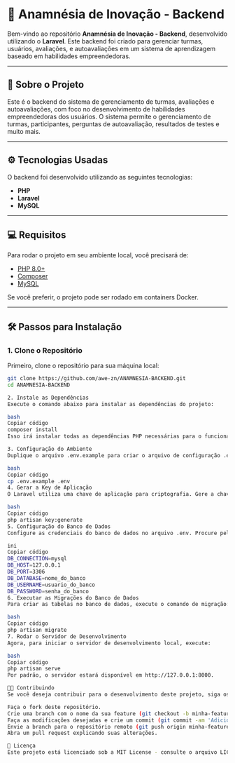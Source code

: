 # 🚀 **Anamnésia de Inovação - Backend**

Bem-vindo ao repositório **Anamnésia de Inovação - Backend**, desenvolvido utilizando o **Laravel**. Este backend foi criado para gerenciar turmas, usuários, avaliações, e autoavaliações em um sistema de aprendizagem baseado em habilidades empreendedoras.

---

## 📝 **Sobre o Projeto**

Este é o backend do sistema de gerenciamento de turmas, avaliações e autoavaliações, com foco no desenvolvimento de habilidades empreendedoras dos usuários. O sistema permite o gerenciamento de turmas, participantes, perguntas de autoavaliação, resultados de testes e muito mais.

---

## ⚙️ **Tecnologias Usadas**

O backend foi desenvolvido utilizando as seguintes tecnologias:

- **PHP** 
- **Laravel** 
- **MySQL** 

---

## 💻 **Requisitos**

Para rodar o projeto em seu ambiente local, você precisará de:

- [PHP 8.0+](https://www.php.net/)
- [Composer](https://getcomposer.org/)
- [MySQL](https://www.mysql.com/)

Se você preferir, o projeto pode ser rodado em containers Docker.

---

## 🛠️ **Passos para Instalação**

### 1. **Clone o Repositório**

Primeiro, clone o repositório para sua máquina local:

```bash
git clone https://github.com/awe-zn/ANAMNESIA-BACKEND.git
cd ANAMNESIA-BACKEND

2. Instale as Dependências
Execute o comando abaixo para instalar as dependências do projeto:

bash
Copiar código
composer install
Isso irá instalar todas as dependências PHP necessárias para o funcionamento do backend.

3. Configuração do Ambiente
Duplique o arquivo .env.example para criar o arquivo de configuração .env:

bash
Copiar código
cp .env.example .env
4. Gerar a Key de Aplicação
O Laravel utiliza uma chave de aplicação para criptografia. Gere a chave utilizando o comando:

bash
Copiar código
php artisan key:generate
5. Configuração do Banco de Dados
Configure as credenciais do banco de dados no arquivo .env. Procure pelas variáveis de configuração do banco de dados e defina conforme necessário:

ini
Copiar código
DB_CONNECTION=mysql
DB_HOST=127.0.0.1
DB_PORT=3306
DB_DATABASE=nome_do_banco
DB_USERNAME=usuario_do_banco
DB_PASSWORD=senha_do_banco
6. Executar as Migrações do Banco de Dados
Para criar as tabelas no banco de dados, execute o comando de migração:

bash
Copiar código
php artisan migrate
7. Rodar o Servidor de Desenvolvimento
Agora, para iniciar o servidor de desenvolvimento local, execute:

bash
Copiar código
php artisan serve
Por padrão, o servidor estará disponível em http://127.0.0.1:8000.

👨‍💻 Contribuindo
Se você deseja contribuir para o desenvolvimento deste projeto, siga os seguintes passos:

Faça o fork deste repositório.
Crie uma branch com o nome da sua feature (git checkout -b minha-feature).
Faça as modificações desejadas e crie um commit (git commit -am 'Adiciona nova feature').
Envie a branch para o repositório remoto (git push origin minha-feature).
Abra um pull request explicando suas alterações.

📄 Licença
Este projeto está licenciado sob a MIT License - consulte o arquivo LICENSE para mais detalhes.